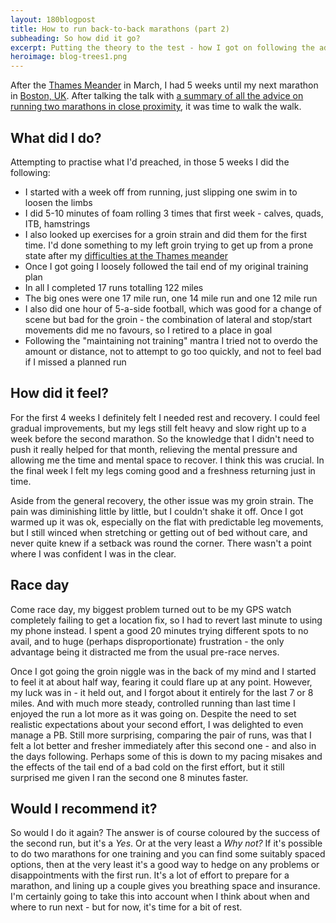 ```yaml
---
layout: 180blogpost
title: How to run back-to-back marathons (part 2) 
subheading: So how did it go?
excerpt: Putting the theory to the test - how I got on following the advice about how to run two marathons in a few weeks
heroimage: blog-trees1.png
---
```



<p>After the <a href="http://www.hermesrunning.com/thames-meander/">Thames Meander</a> in March, I had 5 weeks until my next marathon in <a href="https://www.bostonmarathon.co.uk/">Boston, UK</a>. After talking the talk with <a href="{{ site.baseurl }}{% post_url 2017-4-13-doubling-up-back-to-back-marathons %}">a summary of all the advice on running two marathons in close proximity</a>, it was time to walk the walk.</p>

<h2 class="section-heading">What did I do?</h2>

<p>Attempting to practise what I'd preached, in those 5 weeks I did the following:</p>

<ul class="fa-ul">
<li><i class="fa-li fa fa-check fa-green"></i>I started with a week off from running, just slipping one swim in to loosen the limbs</li>
<li><i class="fa-li fa fa-check fa-green"></i>I did 5-10 minutes of foam rolling 3 times that first week - calves, quads, ITB, hamstrings</li>
<li><i class="fa-li fa fa-check fa-green"></i>I also looked up exercises for a groin strain and did them for the first time. I'd done something to my left groin trying to get up from a prone state after my <a href="{{ site.baseurl }}{% post_url 2017-3-31-a-tale-of-two-marathons %}">difficulties at the Thames meander</a></li>
<li><i class="fa-li fa fa-check fa-green"></i>Once I got going I loosely followed the tail end of my original training plan</li>
<li><i class="fa-li fa fa-check fa-green"></i>In all I completed 17 runs totalling 122 miles</li>
<li><i class="fa-li fa fa-check fa-green"></i>The big ones were one 17 mile run, one 14 mile run and one 12 mile run</li>
<li><i class="fa-li fa fa-check fa-green"></i>I also did one hour of 5-a-side football, which was good for a change of scene but bad for the groin - the combination of lateral and stop/start movements did me no favours, so I retired to a place in goal</li> 
<li><i class="fa-li fa fa-check fa-green"></i>Following the "maintaining not training" mantra I tried not to overdo the amount or distance, not to attempt to go too quickly, and not to feel bad if I missed a planned run</li> 
</ul>


<h2 class="section-heading">How did it feel?</h2>

<p>For the first 4 weeks I definitely felt I needed rest and recovery. I could feel gradual improvements, but my legs still felt heavy and slow right up to a week before the second marathon. So the knowledge that I didn't need to push it really helped for that month, relieving the mental pressure and allowing me the time and mental space to recover. I think this was crucial. In the final week I felt my legs coming good and a freshness returning just in time.</p>

<p>Aside from the general recovery, the other issue was my groin strain. The pain was diminishing little by little, but I couldn't shake it off.  Once I got warmed up it was ok, especially on the flat with predictable leg movements, but I still winced when stretching or getting out of bed without care, and never quite knew if a setback was round the corner. There wasn't a point where I was confident I was in the clear.</p>

<h2 class="section-heading">Race day</h2>

<p>Come race day, my biggest problem turned out to be my GPS watch completely failing to get a location fix, so I had to revert last minute to using my phone instead. I spent a good 20 minutes trying different spots to no avail, and to huge (perhaps disproportionate) frustration - the only advantage being it distracted me from the usual pre-race nerves.</p>

<p>Once I got going the groin niggle was in the back of my mind and I started to feel it at about half way, fearing it could flare up at any point. However, my luck was in - it held out, and I forgot about it entirely for the last 7 or 8 miles. And with much more steady, controlled running than last time I enjoyed the run a lot more as it was going on. Despite the need to set realistic expectations about your second effort, I was delighted to even manage a PB. Still more surprising, comparing the pair of runs, was that I felt a lot better and fresher immediately after this second one - and also in the days following. Perhaps some of this is down to my pacing misakes and the effects of the tail end of a bad cold on the first effort, but it still surprised me given I ran the second one 8 minutes faster.</p>

<h2 class="section-heading">Would I recommend it?</h2>

<p>So would I do it again? The answer is of course coloured by the success of the second run, but it's a <i>Yes</i>. Or at the very least a <i>Why not?</i> If it's possible to do two marathons for one training and you can find some suitably spaced options, then at the very least it's a good way to hedge on any problems or disappointments with the first run. It's a lot of effort to prepare for a marathon, and lining up a couple gives you breathing space and insurance. I'm certainly going to take this into account when I think about when and where to run next - but for now, it's time for a bit of rest.</p>














